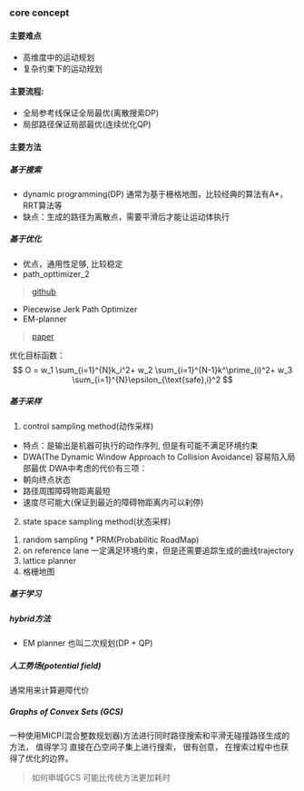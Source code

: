 ### core concept
#### 主要难点
- 高维度中的运动规划
- 复杂约束下的运动规划

#### 主要流程:
- 全局参考线保证全局最优(离散搜索DP)
- 局部路径保证局部最优(连续优化QP)


#### 主要方法
##### 基于搜索
- dynamic programming(DP)
通常为基于栅格地图，比较经典的算法有A*， RRT算法等
- 缺点：生成的路径为离散点，需要平滑后才能让运动体执行
##### 基于优化
- 优点，通用性足够, 比较稳定
- path_opttimizer_2
> [github](https://github.com/LiJiangnanBit/path_optimizer_2)
- Piecewise Jerk Path Optimizer
- EM-planner
> [paper]()

优化目标函数：
$$
O = w_1 \sum_{i=1}^{N}k_i^2+ w_2 \sum_{i=1}^{N-1}k^\prime_(i)^2+ w_3 \sum_{i=1}^{N}\epsilon_{\text{safe},i}^2
$$
##### 基于采样
1. control sampling method(动作采样)
- 特点：是输出是机器可执行的动作序列, 但是有可能不满足环境约束
- DWA(The Dynamic Window Approach to Collision Avoidance)
容易陷入局部最优
DWA中考虑的代价有三项：
- 朝向终点状态
- 路径周围障碍物距离最短
- 速度尽可能大(保证到最近的障碍物距离内可以刹停)


2. state space sampling method(状态采样)
1) random sampling
		* PRM(Probabilitic RoadMap)
2) on reference lane
一定满足环境约束，但是还需要追踪生成的曲线trajectory
3) lattice planner
4) 格栅地图


##### 基于学习

##### hybrid方法
- EM planner
也叫二次规划(DP + QP)

##### 人工势场(potential field)
通常用来计算避障代价

##### Graphs of Convex Sets (GCS)
一种使用MICP(混合整数规划器)方法进行同时路径搜索和平滑无碰撞路径生成的方法， 值得学习
直接在凸空间子集上进行搜索， 很有创意， 在搜索过程中也获得了优化的边界。
> 如何申城GCS
> 可能比传统方法更加耗时